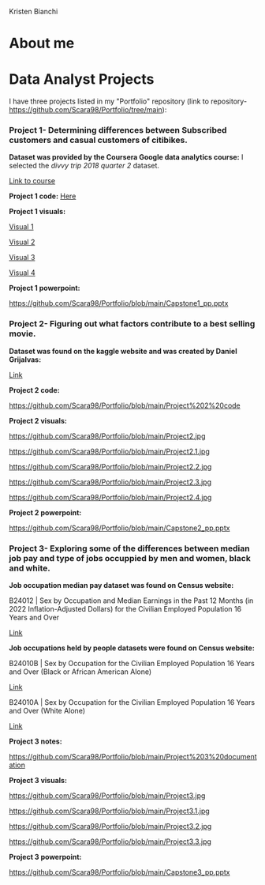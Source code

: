 Kristen Bianchi
# About me
# Data Analyst Projects
I have three projects listed in my "Portfolio" repository (link to repository- https://github.com/Scara98/Portfolio/tree/main):

### **Project 1**- Determining differences between Subscribed customers and casual customers of citibikes. 

 **Dataset was provided by the Coursera Google data analytics course:** I selected the *divvy trip 2018 quarter 2* dataset.
   
  [Link to course](https://www.coursera.org/learn/google-data-analytics-capstone)
  
  **Project 1 code:** [Here](https://github.com/Scara98/Portfolio/blob/main/Project%201%20code)
  
  
  **Project 1 visuals:**
   
   [Visual 1](https://github.com/Scara98/Portfolio/blob/main/Project1.jpg)
   
   [Visual 2](https://github.com/Scara98/Portfolio/blob/main/Project1.1.jpg)
   
   [Visual 3](https://github.com/Scara98/Portfolio/blob/main/Project1.2.jpg)
   
   [Visual 4](https://github.com/Scara98/Portfolio/blob/main/Project1.3.jpg)
  
  **Project 1 powerpoint:** 
  
  https://github.com/Scara98/Portfolio/blob/main/Capstone1_pp.pptx

  

### **Project 2**- Figuring out what factors contribute to a best selling movie.

 **Dataset was found on the kaggle website and was created by Daniel Grijalvas:** 
  
 [Link](https://www.kaggle.com/datasets/danielgrijalvas/movies)

 
  **Project 2 code:** 
  
  https://github.com/Scara98/Portfolio/blob/main/Project%202%20code
  
  **Project 2 visuals:**
  
   https://github.com/Scara98/Portfolio/blob/main/Project2.jpg
  
   https://github.com/Scara98/Portfolio/blob/main/Project2.1.jpg
   
   https://github.com/Scara98/Portfolio/blob/main/Project2.2.jpg
   
   https://github.com/Scara98/Portfolio/blob/main/Project2.3.jpg
   
   https://github.com/Scara98/Portfolio/blob/main/Project2.4.jpg
 
 **Project 2 powerpoint:** 
 
 https://github.com/Scara98/Portfolio/blob/main/Capstone2_pp.pptx

 

### **Project 3**- Exploring some of the differences between median job pay and type of jobs occuppied by men and women, black and white.
 
 **Job occupation median pay dataset was found on Census website:** 
  
   B24012 | Sex by Occupation and Median Earnings in the Past 12 Months (in 2022 Inflation-Adjusted Dollars) for the Civilian Employed Population 16 Years and Over
   
  [Link](https://data.census.gov/table/ACSDT1Y2022.B24012?t=Occupation&g=010XX00US)
  
 **Job occupations held by people datasets were found on Census website:**
  
   B24010B | Sex by Occupation for the Civilian Employed Population 16 Years and Over (Black or African American Alone)
  
  [Link](https://data.census.gov/table/ACSDT1Y2022.B24010B?q=United+States&t=Black+or+African+American:Employment)
    
   B24010A | Sex by Occupation for the Civilian Employed Population 16 Years and Over (White Alone)
  
  [Link](https://data.census.gov/table/ACSDT1Y2022.B24010A?q=United+States&t=Employment:White)

   
   **Project 3 notes:** 
   
   https://github.com/Scara98/Portfolio/blob/main/Project%203%20documentation
   
   **Project 3 visuals:**
    
   https://github.com/Scara98/Portfolio/blob/main/Project3.jpg
    
   https://github.com/Scara98/Portfolio/blob/main/Project3.1.jpg
    
   https://github.com/Scara98/Portfolio/blob/main/Project3.2.jpg
    
   https://github.com/Scara98/Portfolio/blob/main/Project3.3.jpg
   
   **Project 3 powerpoint:** 
   
   https://github.com/Scara98/Portfolio/blob/main/Capstone3_pp.pptx




